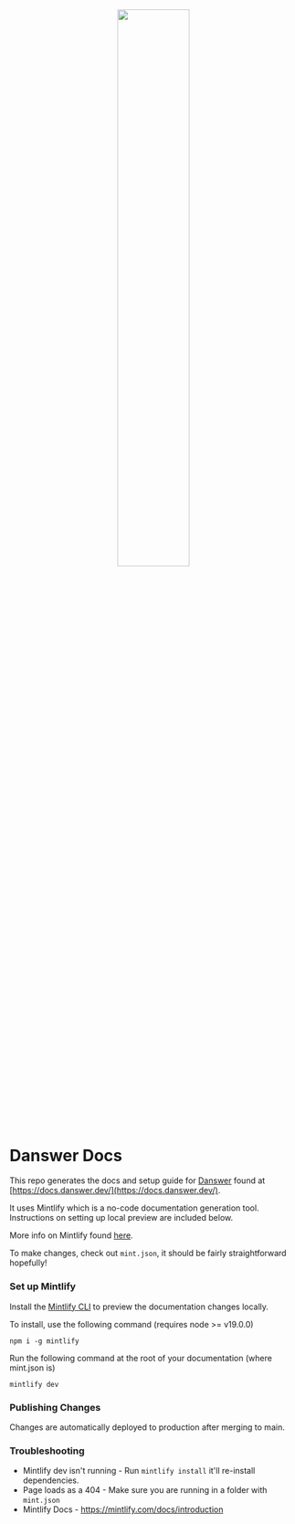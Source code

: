 <h2 align="center">
<a href="https://www.danswer.ai/"> <img width="50%" src="https://github.com/danswer-owners/danswer/blob/1fabd9372d66cd54238847197c33f091a724803b/DanswerWithName.png?raw=true)" /></a>
</h2>

# Danswer Docs
This repo generates the docs and setup guide for [Danswer](https://github.com/danswer-ai/danswer) found at [https://docs.danswer.dev/](https://docs.danswer.dev/).

It uses Mintlify which is a no-code documentation generation tool.
Instructions on setting up local preview are included below.

More info on Mintlify found [here](https://mintlify.com/).

To make changes, check out `mint.json`, it should be fairly straightforward hopefully!

### Set up Mintlify
Install the [Mintlify CLI](https://www.npmjs.com/package/mintlify) to preview the documentation changes locally.

To install, use the following command (requires node >= v19.0.0)
```
npm i -g mintlify
```

Run the following command at the root of your documentation (where mint.json is)
```
mintlify dev
```

### Publishing Changes
Changes are automatically deployed to production after merging to main.

### Troubleshooting
- Mintlify dev isn't running - Run `mintlify install` it'll re-install dependencies.
- Page loads as a 404 - Make sure you are running in a folder with `mint.json`
- Mintlify Docs - https://mintlify.com/docs/introduction
